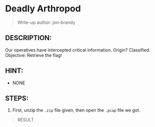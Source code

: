 # Deadly Arthropod
> Write-up author: jon-brandy
## DESCRIPTION:
Our operatives have intercepted critical information. Origin? Classified.
Objective: Retrieve the flag!
## HINT:
- NONE
## STEPS:
1. First, unzip the `.zip` file given, then open the `.pcap` file we got.

> RESULT

